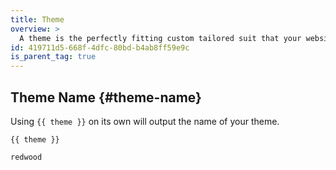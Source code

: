 ```yaml
---
title: Theme
overview: >
  A theme is the perfectly fitting custom tailored suit that your website wears.
id: 419711d5-668f-4dfc-80bd-b4ab8ff59e9c
is_parent_tag: true
---
```

## Theme Name {#theme-name}
Using `{{ theme }}` on its own will output the name of your theme.

```
{{ theme }}
```

``` .language-output
redwood
```
